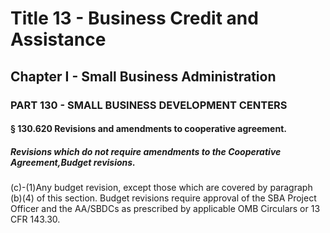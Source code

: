 
# Title 13 - Business Credit and Assistance
## Chapter I - Small Business Administration
### PART 130 - SMALL BUSINESS DEVELOPMENT CENTERS
#### § 130.620 Revisions and amendments to cooperative agreement.
##### Revisions which do not require amendments to the Cooperative Agreement,Budget revisions.

(c)-(1)Any budget revision, except those which are covered by paragraph (b)(4) of this section. Budget revisions require approval of the SBA Project Officer and the AA/SBDCs as prescribed by applicable OMB Circulars or 13 CFR 143.30.
